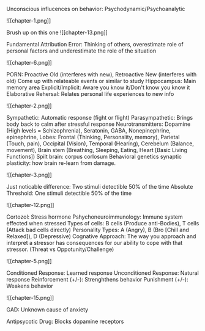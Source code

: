 Unconscious influcences on behavior: Psychodynamic/Psychoanalytic

![[chapter-1.png]]

Brush up on this one
![[chapter-13.png]]

Fundamental Attribution Error: Thinking of others, overestimate role of personal factors and underestimate the role of the situation

![[chapter-6.png]]

PORN: Proactive Old (interferes with new), Retroactive New (interferes with old)
Come up with relateable events or similar to study
Hippocampus: Main memory area
Explicit/Implicit: Aware you know it/Don't know you know it
Elaborative Rehersal: Relates personal life experiences to new info

![[chapter-2.png]]

Sympathetic: Automatic response (fight or flight)
Parasympathetic: Brings body back to calm after stressful response
Neurotransmitters: Dopamine (High levels = Schizophrenia), Seratonin, GABA, Nonepinephrine, epinephrine, 
Lobes: Frontal (Thinking, Personality, memory), Parietal (Touch, pain), Occipital (Vision), Temporal (Hearing), Cerebelum (Balance, movement), Brain stem (Breathing, Sleeping, Eating, Heart \[Basic Living Functions\])
Spilt brain: corpus corlosum
Behavioral genetics
synaptic plasticity: how brain re-learn from damage.

![[chapter-3.png]]

Just noticable difference: Two stimuli detectible 50% of the time
Absolute Threshold: One stimuli detectible 50% of the time

![[chapter-12.png]]

Cortozol: Stress hormone
Pshychoneuroimmunology: Immune system effected when stressed
Types of cells: B cells (Produce anti-Bodies), T cells (Attack bad cells directly)
Personality Types: A (Angry), B (Bro \[Chill and Relaxed\]), D (Depressive)
Cognative Approach: The way you approach and interpret a stressor has consequences for our ability to cope with that stressor. (Threat vs Oppotunity/Challenge)

![[chapter-5.png]]

Conditioned Response: Learned response
Unconditioned Response: Natural response
Reinforcement (+/-): Strenghthens behavior
Punishment (+/-): Weakens behavior

 ![[chapter-15.png]]

GAD: Unknown cause of anxiety


Antipsycotic Drug: Blocks dopamine receptors
